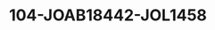 ---
title: 104-JOAB18442-JOL1458
image: /v1543919832/viterbo/104-JOAB18442-JOL1458.jpg
brand: jolie
layout: vestito
---